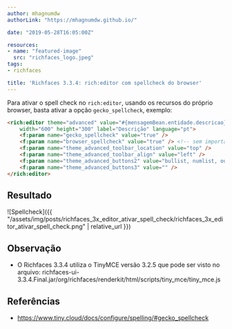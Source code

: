 ```yaml
---
author: mhagnumdw
authorLink: "https://mhagnumdw.github.io/"

date: "2019-05-28T16:05:00Z"

resources:
- name: "featured-image"
  src: "richfaces_logo.jpeg"
tags:
- richfaces

title: 'Richfaces 3.3.4: rich:editor com spellcheck do browser'
---
```


Para ativar o spell check no `rich:editor`, usando os recursos do próprio browser, basta ativar a opção `gecko_spellcheck`, exemplo:

<!--more-->

```html
<rich:editor theme="advanced" value="#{mensagemBean.entidade.descricao}" required="true" viewMode="visual"
    width="600" height="300" label="Descrição" language="pt">
    <f:param name="gecko_spellcheck" value="true" />
    <f:param name="browser_spellcheck" value="true" /> <!-- sem importância para essa versão -->
    <f:param name="theme_advanced_toolbar_location" value="top" />
    <f:param name="theme_advanced_toolbar_align" value="left" />
    <f:param name="theme_advanced_buttons2" value="bullist, numlist, outdent, indent, undo, redo, spellchecker" />
    <f:param name="theme_advanced_buttons3" value="" />
</rich:editor>
```

## Resultado

![Spellcheck]({{ "/assets/img/posts/richfaces_3x_editor_ativar_spell_check/richfaces_3x_editor_ativar_spell_check.png" | relative_url }})

## Observação

- O Richfaces 3.3.4 utiliza o TinyMCE versão 3.2.5 que pode ser visto no arquivo:
richfaces-ui-3.3.4.Final.jar/org/richfaces/renderkit/html/scripts/tiny_mce/tiny_mce.js

## Referências

- <https://www.tiny.cloud/docs/configure/spelling/#gecko_spellcheck>
